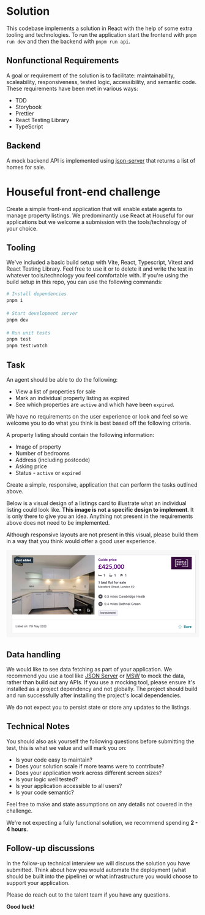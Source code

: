# Solution

This codebase implements a solution in React with the help of some extra tooling and technologies. To run the application start the frontend with `pnpm run dev` and then the backend with `pnpm run api`.

## Nonfunctional Requirements

A goal or requirement of the solution is to facilitate: maintainability, scaleability, responsiveness, tested logic, accessibility, and semantic code. These requirements have been met in various ways:

- TDD
- Storybook
- Prettier
- React Testing Library
- TypeScript

## Backend

A mock backend API is implemented using [json-server](https://www.npmjs.com/package/json-server) that returns a list of homes for sale.

# Houseful front-end challenge

Create a simple front-end application that will enable estate agents to manage property listings.
We predominantly use React at Houseful for our applications but we welcome a submission with the tools/technology of your choice.

## Tooling

We've included a basic build setup with Vite, React, Typescript, Vitest and React Testing Library. Feel free to use it or to delete it and write the test in whatever tools/technology you feel comfortable with. If you're using the build setup in this repo, you can use the following commands:

```sh
# Install dependencies
pnpm i

# Start development server
pnpm dev

# Run unit tests
pnpm test
pnpm test:watch
```

## Task

An agent should be able to do the following:

- View a list of properties for sale
- Mark an individual property listing as expired
- See which properties are `active` and which have been `expired`.

We have no requirements on the user experience or look and feel so we welcome you to do what you think is best based off the following criteria.

A property listing should contain the following information:

- Image of property
- Number of bedrooms
- Address (including postcode)
- Asking price
- Status - `active` or `expired`

Create a simple, responsive, application that can perform the tasks outlined above.

Below is a visual design of a listings card to illustrate what an individual listing could look like. **This image is not a specific design to implement**. It is only there to give you an idea. Anything not present in the requirements above does not need to be implemented.

Although responsive layouts are not present in this visual, please build them in a way that you think would offer a good user experience.

![Property Listings Card](/listing-card.png "Property Listings Card")

## Data handling

We would like to see data fetching as part of your application. We recommend you use a tool like [JSON Server](https://github.com/typicode/json-server) or [MSW](https://mswjs.io/) to mock the data, rather than build out any APIs. If you use a mocking tool, please ensure it's installed as a project dependency and not globally. The project should build and run successfully after installing the project's local dependencies.

We do not expect you to persist state or store any updates to the listings.

## Technical Notes

You should also ask yourself the following questions before submitting the test, this is what we value and will mark you on:

- Is your code easy to maintain?
- Does your solution scale if more teams were to contribute?
- Does your application work across different screen sizes?
- Is your logic well tested?
- Is your application accessible to all users?
- Is your code semantic?

Feel free to make and state assumptions on any details not covered in the challenge.

We're not expecting a fully functional solution, we recommend spending **2 - 4 hours**.

## Follow-up discussions

In the follow-up technical interview we will discuss the solution you have submitted. Think about how you would automate the deployment (what should be built into the pipeline) or what infrastructure you would choose to support your application.

Please do reach out to the talent team if you have any questions.

**Good luck!**
